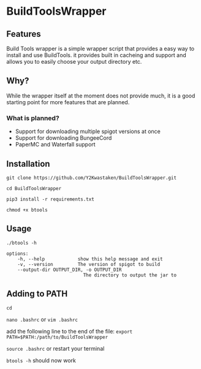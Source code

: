 # BuildToolsWrapper


## Features

Build Tools wrapper is a simple wrapper script that provides a easy way to install and use BuildTools. it provides built in cacheing and support and allows you to easily choose your output directory etc.

## Why?
While the wrapper itself at the moment does not provide much, it is a good starting point for more features that are planned.

### What is planned?
* Support for downloading multiple spigot versions at once
* Support for downloading BungeeCord
* PaperMC and Waterfall support


## Installation

`git clone https://github.com/Y2Kwastaken/BuildToolsWrapper.git`

`cd BuildToolsWrapper`

`pip3 install -r requirements.txt`

`chmod +x btools`

## Usage

`./btools -h`
```
options:
    -h, --help            show this help message and exit
    -v, --version         The version of spigot to build
    --output-dir OUTPUT_DIR, -o OUTPUT_DIR 
                            The directory to output the jar to
```

## Adding to PATH
`cd`

`nano .bashrc` or `vim .bashrc`

add the following line to the end of the file:
`export PATH=$PATH:/path/to/BuildToolsWrapper`

`source .bashrc` or restart your terminal

`btools -h` should now work